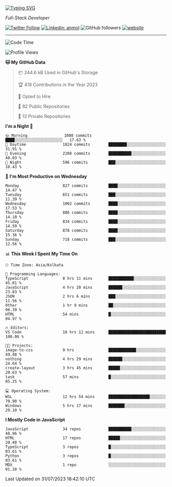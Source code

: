 [![Typing SVG](https://readme-typing-svg.herokuapp.com?lines=HI%2C+I'm+Tonal;I'm+a+Full+Stack+Developer)](https://git.io/typing-svg)

<p><em>Full-Stack Developer</em></p>

[![Twitter Follow](https://img.shields.io/twitter/follow/tonalmathew?style=flat)](https://twitter.com/intent/follow?screen_name=tonalmathew)
[![Linkedin: anmol](https://img.shields.io/badge/tonal-mathew?style=flat-square&logo=Linkedin&logoColor=white&link=https://www.linkedin.com/in/tonal-mathew/)](https://www.linkedin.com/in/tonal-mathew/)
![GitHub followers](https://img.shields.io/github/followers/tonalmathew?label=Follow&style=social)
[![website](https://img.shields.io/badge/Website-46a2f1.svg?&style=flat-square&logo=Google-Chrome&logoColor=white&link=http://tonalmathew.github.io/)](http://tonalmathew.github.io/)

---
<!--START_SECTION:waka-->
![Code Time](http://img.shields.io/badge/Code%20Time-1%2C115%20hrs%2016%20mins-blue)

![Profile Views](http://img.shields.io/badge/Profile%20Views-1-blue)

**🐱 My GitHub Data** 

> 📦 244.6 kB Used in GitHub's Storage 
 > 
> 🏆 418 Contributions in the Year 2023
 > 
> 💼 Opted to Hire
 > 
> 📜 82 Public Repositories 
 > 
> 🔑 13 Private Repositories 
 > 
**I'm a Night 🦉** 

```text
🌞 Morning                1008 commits        ████░░░░░░░░░░░░░░░░░░░░░   17.63 % 
🌆 Daytime                1824 commits        ████████░░░░░░░░░░░░░░░░░   31.91 % 
🌃 Evening                2288 commits        ██████████░░░░░░░░░░░░░░░   40.03 % 
🌙 Night                  596 commits         ███░░░░░░░░░░░░░░░░░░░░░░   10.43 % 
```
📅 **I'm Most Productive on Wednesday** 

```text
Monday                   827 commits         ████░░░░░░░░░░░░░░░░░░░░░   14.47 % 
Tuesday                  651 commits         ███░░░░░░░░░░░░░░░░░░░░░░   11.39 % 
Wednesday                1002 commits        ████░░░░░░░░░░░░░░░░░░░░░   17.53 % 
Thursday                 806 commits         ████░░░░░░░░░░░░░░░░░░░░░   14.10 % 
Friday                   834 commits         ████░░░░░░░░░░░░░░░░░░░░░   14.59 % 
Saturday                 878 commits         ████░░░░░░░░░░░░░░░░░░░░░   15.36 % 
Sunday                   718 commits         ███░░░░░░░░░░░░░░░░░░░░░░   12.56 % 
```


📊 **This Week I Spent My Time On** 

```text
🕑︎ Time Zone: Asia/Kolkata

💬 Programming Languages: 
TypeScript               8 hrs 11 mins       ███████████░░░░░░░░░░░░░░   45.01 % 
JavaScript               4 hrs 20 mins       ██████░░░░░░░░░░░░░░░░░░░   23.83 % 
JSON                     2 hrs 6 mins        ███░░░░░░░░░░░░░░░░░░░░░░   11.56 % 
Other                    1 hr 9 mins         ██░░░░░░░░░░░░░░░░░░░░░░░   06.39 % 
HTML                     54 mins             █░░░░░░░░░░░░░░░░░░░░░░░░   04.97 % 

🔥 Editors: 
VS Code                  18 hrs 12 mins      █████████████████████████   100.00 % 

🐱‍💻 Projects: 
image-to-css             9 hrs               ████████████░░░░░░░░░░░░░   49.48 % 
nothing                  4 hrs 29 mins       ██████░░░░░░░░░░░░░░░░░░░   24.64 % 
create-layout            3 hrs 45 mins       █████░░░░░░░░░░░░░░░░░░░░   20.63 % 
task                     57 mins             █░░░░░░░░░░░░░░░░░░░░░░░░   05.25 % 

💻 Operating System: 
WSL                      12 hrs 54 mins      ██████████████████░░░░░░░   70.90 % 
Windows                  5 hrs 17 mins       ███████░░░░░░░░░░░░░░░░░░   29.10 % 
```

**I Mostly Code in JavaScript** 

```text
JavaScript               34 repos            ██████████░░░░░░░░░░░░░░░   40.96 % 
HTML                     17 repos            █████░░░░░░░░░░░░░░░░░░░░   20.48 % 
TypeScript               3 repos             █░░░░░░░░░░░░░░░░░░░░░░░░   03.61 % 
Python                   3 repos             █░░░░░░░░░░░░░░░░░░░░░░░░   03.61 % 
MDX                      1 repo              ░░░░░░░░░░░░░░░░░░░░░░░░░   01.20 % 
```




 Last Updated on 31/07/2023 18:42:10 UTC
<!--END_SECTION:waka-->
